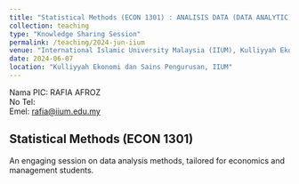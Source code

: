 ```yaml
---
title: "Statistical Methods (ECON 1301) : ANALISIS DATA (DATA ANALYTIC)"
collection: teaching
type: "Knowledge Sharing Session"
permalink: /teaching/2024-jun-iium
venue: "International Islamic University Malaysia (IIUM), Kulliyyah Ekonomi dan Sains Pengurusan"
date: 2024-06-07
location: "Kulliyyah Ekonomi dan Sains Pengurusan, IIUM"
---
```


Nama PIC: RAFIA AFROZ  
No Tel:  
Emel: rafia@iium.edu.my

## Statistical Methods (ECON 1301)

An engaging session on data analysis methods, tailored for economics and management students.

